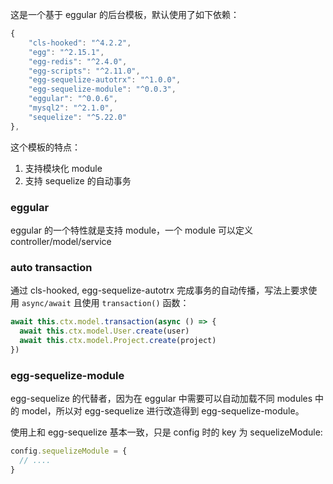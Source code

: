 这是一个基于 eggular 的后台模板，默认使用了如下依赖：

```js
{
    "cls-hooked": "^4.2.2",
    "egg": "^2.15.1",
    "egg-redis": "^2.4.0",
    "egg-scripts": "^2.11.0",
    "egg-sequelize-autotrx": "^1.0.0",
    "egg-sequelize-module": "^0.0.3",
    "eggular": "^0.0.6",
    "mysql2": "^2.1.0",
    "sequelize": "^5.22.0"
},
```

这个模板的特点：

1. 支持模块化 module
2. 支持 sequelize 的自动事务

### eggular

eggular 的一个特性就是支持 module，一个 module 可以定义 controller/model/service

### auto transaction

通过 cls-hooked, egg-sequelize-autotrx 完成事务的自动传播，写法上要求使用 `async/await` 且使用 `transaction()` 函数：

```js
await this.ctx.model.transaction(async () => {
  await this.ctx.model.User.create(user)
  await this.ctx.model.Project.create(project)
})
```

### egg-sequelize-module

egg-sequelize 的代替者，因为在 eggular 中需要可以自动加载不同 modules 中的 model，所以对 egg-sequelize 进行改造得到 egg-sequelize-module。

使用上和 egg-sequelize 基本一致，只是 config 时的 key 为 sequelizeModule:

```js
config.sequelizeModule = {
  // ....
}
```